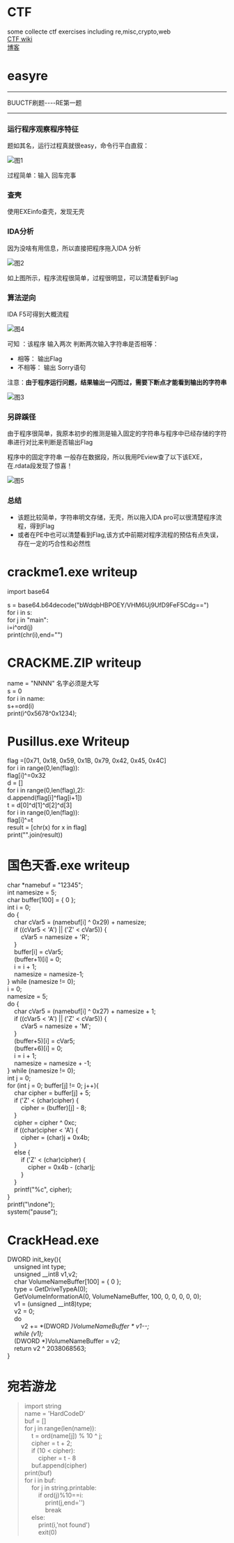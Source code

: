 # CTF
some collecte ctf exercises including re,misc,crypto,web  
[CTF wiki](https://wiki.x10sec.org/)  
[博客](https://blog.csdn.net/CosmopolitanMe)    

# easyre  

---

BUUCTF刷题----RE第一题

---

### 运行程序观察程序特征

题如其名，运行过程真就很easy，命令行平白直叙：

![图1](https://github.com/lxwAsm/CTF/blob/master/%E4%BA%8C%E8%BF%9B%E5%88%B6%E5%AD%A6%E4%B9%A0/easyre/1.PNG)

过程简单：输入  回车完事



### 查壳

使用EXEinfo查壳，发现无壳



### IDA分析

因为没啥有用信息，所以直接把程序拖入IDA 分析

![图2](https://github.com/lxwAsm/CTF/blob/master/%E4%BA%8C%E8%BF%9B%E5%88%B6%E5%AD%A6%E4%B9%A0/easyre/2.PNG)





如上图所示，程序流程很简单，过程很明显，可以清楚看到Flag



### 算法逆向

IDA F5可得到大概流程

![图4](https://github.com/lxwAsm/CTF/blob/master/%E4%BA%8C%E8%BF%9B%E5%88%B6%E5%AD%A6%E4%B9%A0/easyre/4.PNG)

可知 ：该程序 输入两次 判断两次输入字符串是否相等：

- 相等： 输出Flag
- 不相等： 输出 Sorry语句

注意：**由于程序运行问题，结果输出一闪而过，需要下断点才能看到输出的字符串**

![图3](https://github.com/lxwAsm/CTF/blob/master/%E4%BA%8C%E8%BF%9B%E5%88%B6%E5%AD%A6%E4%B9%A0/easyre/3.PNG)



### 另辟蹊径

由于程序很简单，我原本初步的推测是输入固定的字符串与程序中已经存储的字符串进行对比来判断是否输出Flag

程序中的固定字符串 一般存在数据段，所以我用PEview查了以下该EXE，在.rdata段发现了惊喜！

![图5](https://github.com/lxwAsm/CTF/blob/master/%E4%BA%8C%E8%BF%9B%E5%88%B6%E5%AD%A6%E4%B9%A0/easyre/5.png)



### 总结

- 该题比较简单，字符串明文存储，无壳，所以拖入IDA pro可以很清楚程序流程，得到Flag
- 或者在PE中也可以清楚看到Flag,该方式中前期对程序流程的预估有点失误，存在一定的巧合性和必然性

# crackme1.exe writeup  
import base64  

s = base64.b64decode("bWdqbHBPOEY/VHM6Uj9UfD9FeF5Cdg==")  
for i in s:  
    for j in "main":  
        i=i^ord(j)  
    print(chr(i),end="")  
    
# CRACKME.ZIP writeup  
name = "NNNN" 名字必须是大写  
s = 0  
for i in name:  
    s+=ord(i)  
print(i^0x5678^0x1234);

# Pusillus.exe Writeup  
flag =[0x71, 0x18, 0x59, 0x1B, 0x79, 0x42, 0x45, 0x4C]  
for i in range(0,len(flag)):  
    flag[i]^=0x32  
d = []  
for i in range(0,len(flag),2):  
    d.append(flag[i]^flag[i+1])  
t = d[0]^d[1]^d[2]^d[3]  
for i in range(0,len(flag)):  
    flag[i]^=t  
result = [chr(x) for x in flag]  
print("".join(result))

# 国色天香.exe writeup  
char	*namebuf = "12345";  
int	namesize = 5;  
char	buffer[100] = { 0 };  
int i = 0;  
do {  
&nbsp;&nbsp;&nbsp;&nbsp;char cVar5 = (namebuf[i] ^ 0x29) + namesize;  
&nbsp;&nbsp;&nbsp;&nbsp;if ((cVar5 < 'A') || ('Z' < cVar5)) {  
&nbsp;&nbsp;&nbsp;&nbsp;&nbsp;&nbsp;&nbsp;&nbsp;cVar5 = namesize + 'R';  
&nbsp;&nbsp;&nbsp;&nbsp;}  
&nbsp;&nbsp;&nbsp;&nbsp;buffer[i] = cVar5;  
&nbsp;&nbsp;&nbsp;&nbsp;(buffer+1)[i] = 0;  
&nbsp;&nbsp;&nbsp;&nbsp;i = i + 1;  
&nbsp;&nbsp;&nbsp;&nbsp;namesize = namesize-1;  
} while (namesize != 0);  
i = 0;  
namesize = 5;  
do {  
&nbsp;&nbsp;&nbsp;&nbsp;char cVar5 = (namebuf[i] ^ 0x27) + namesize + 1;  
&nbsp;&nbsp;&nbsp;&nbsp;if ((cVar5 < 'A') || ('Z' < cVar5)) {  
&nbsp;&nbsp;&nbsp;&nbsp;&nbsp;&nbsp;&nbsp;&nbsp;cVar5 = namesize + 'M';   
&nbsp;&nbsp;&nbsp;&nbsp;}  
&nbsp;&nbsp;&nbsp;&nbsp;(buffer+5)[i] = cVar5;  
&nbsp;&nbsp;&nbsp;&nbsp;(buffer+6)[i] = 0;  
&nbsp;&nbsp;&nbsp;&nbsp;i = i + 1;  
&nbsp;&nbsp;&nbsp;&nbsp;namesize = namesize + -1;  
} while (namesize != 0);  
int j = 0;  
for (int j = 0; buffer[j] != 0; j++){  
&nbsp;&nbsp;&nbsp;&nbsp;char cipher = buffer[j] + 5;  
&nbsp;&nbsp;&nbsp;&nbsp;if ('Z' < (char)cipher) {  
&nbsp;&nbsp;&nbsp;&nbsp;&nbsp;&nbsp;&nbsp;&nbsp;cipher = (buffer)[j] - 8;  
&nbsp;&nbsp;&nbsp;&nbsp;}  
&nbsp;&nbsp;&nbsp;&nbsp;cipher = cipher ^ 0xc;  
&nbsp;&nbsp;&nbsp;&nbsp;if ((char)cipher < 'A') {  
&nbsp;&nbsp;&nbsp;&nbsp;&nbsp;&nbsp;&nbsp;&nbsp;cipher = (char)j + 0x4b;  
&nbsp;&nbsp;&nbsp;&nbsp;}  
&nbsp;&nbsp;&nbsp;&nbsp;else {  
&nbsp;&nbsp;&nbsp;&nbsp;&nbsp;&nbsp;&nbsp;&nbsp;if ('Z' < (char)cipher) {  
&nbsp;&nbsp;&nbsp;&nbsp;&nbsp;&nbsp;&nbsp;&nbsp;&nbsp;&nbsp;&nbsp;&nbsp;cipher = 0x4b - (char)j;  
&nbsp;&nbsp;&nbsp;&nbsp;&nbsp;&nbsp;&nbsp;&nbsp;}  
&nbsp;&nbsp;&nbsp;&nbsp;}  
&nbsp;&nbsp;&nbsp;&nbsp;printf("%c", cipher);  
}  
printf("\ndone");  
system("pause");  

# CrackHead.exe
DWORD	init_key(){  
&nbsp;&nbsp;&nbsp;&nbsp;unsigned int type;  
&nbsp;&nbsp;&nbsp;&nbsp;unsigned __int8 v1,v2;  
&nbsp;&nbsp;&nbsp;&nbsp;char	VolumeNameBuffer[100] = { 0 };  
&nbsp;&nbsp;&nbsp;&nbsp;type = GetDriveTypeA(0);  
&nbsp;&nbsp;&nbsp;&nbsp;GetVolumeInformationA(0, VolumeNameBuffer, 100, 0, 0, 0, 0, 0);  
&nbsp;&nbsp;&nbsp;&nbsp;v1 = (unsigned __int8)type;  
&nbsp;&nbsp;&nbsp;&nbsp;v2 = 0;  
&nbsp;&nbsp;&nbsp;&nbsp;do  
&nbsp;&nbsp;&nbsp;&nbsp;&nbsp;&nbsp;&nbsp;&nbsp;v2 += *(DWORD *)VolumeNameBuffer * v1--;  
&nbsp;&nbsp;&nbsp;&nbsp;while (v1);  
&nbsp;&nbsp;&nbsp;&nbsp;*(DWORD *)VolumeNameBuffer = v2;  
&nbsp;&nbsp;&nbsp;&nbsp;return v2 ^ 2038068563;  
}  

# 宛若游龙 
>import string  
>name = 'HardCodeD'  
>buf = []  
>for j in range(len(name)):  
>&nbsp;&nbsp;&nbsp;&nbsp;t = ord(name[j]) % 10 ^ j;  
>&nbsp;&nbsp;&nbsp;&nbsp;cipher = t + 2;  
>&nbsp;&nbsp;&nbsp;&nbsp;if (10 < cipher):  
>&nbsp;&nbsp;&nbsp;&nbsp;&nbsp;&nbsp;&nbsp;&nbsp;cipher = t - 8  
>&nbsp;&nbsp;&nbsp;&nbsp;buf.append(cipher)  
>print(buf)  
>for i in buf:  
>&nbsp;&nbsp;&nbsp;&nbsp;for j in string.printable:  
>&nbsp;&nbsp;&nbsp;&nbsp;&nbsp;&nbsp;&nbsp;&nbsp;if ord(j)%10==i:  
>&nbsp;&nbsp;&nbsp;&nbsp;&nbsp;&nbsp;&nbsp;&nbsp;&nbsp;&nbsp;&nbsp;&nbsp;print(j,end='')  
>&nbsp;&nbsp;&nbsp;&nbsp;&nbsp;&nbsp;&nbsp;&nbsp;&nbsp;&nbsp;&nbsp;&nbsp;break  
>&nbsp;&nbsp;&nbsp;&nbsp;else:  
>&nbsp;&nbsp;&nbsp;&nbsp;&nbsp;&nbsp;&nbsp;&nbsp;print(i,'not found')  
>&nbsp;&nbsp;&nbsp;&nbsp;&nbsp;&nbsp;&nbsp;&nbsp;exit(0)  
